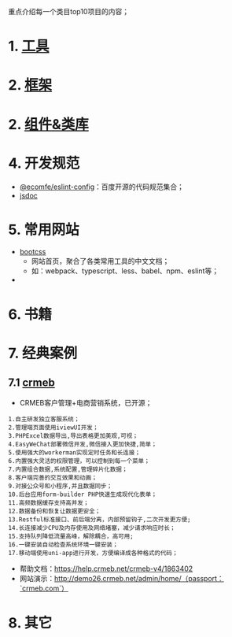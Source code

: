 重点介绍每一个类目top10项目的内容；

# 1. [工具](./1.工具.md)
# 2. [框架](./2.框架.md)
# 2. [组件&类库](./3.组件&类库.md)

# 4. 开发规范
* [@ecomfe/eslint-config](https://github.com/ecomfe/eslint-config)：百度开源的代码规范集合；
* [jsdoc](https://jsdoc.app/about-getting-started.html)

# 5. 常用网站
* [bootcss](https://www.bootcss.com/)
    * 网站首页，聚合了各类常用工具的中文文档；
    * 如：webpack、typescript、less、babel、npm、eslint等；
* 

# 6. 书籍

# 7. 经典案例
## 7.1 [crmeb](https://gitee.com/ZhongBangKeJi/CRMEB)
* CRMEB客户管理+电商营销系统，已开源；
>
    1.自主研发独立客服系统；
    2.管理端页面使用iviewUI开发；
    3.PHPExcel数据导出,导出表格更加美观,可视；
    4.EasyWeChat部署微信开发,微信接入更加快捷,简单；
    5.使用强大的workerman实现定时任务和长连接；
    6.内置强大灵活的权限管理，可以控制到每一个菜单；
    7.内置组合数据,系统配置,管理碎片化数据；
    8.客户端完善的交互效果和动画；
    9.对接公众号和小程序,并且数据同步；
    10.后台应用form-builder PHP快速生成现代化表单；
    11.高频数据缓存支持高并发；
    12.数据备份和恢复让数据更安全；
    13.Restful标准接口、前后端分离，内部预留钩子,二次开发更方便;
    14.长连接减少CPU及内存使用及网络堵塞，减少请求响应时长；
    15.支持队列降低流量高峰，解除耦合，高可用;
    16.一键安装自动检查系统环境一键安装；
    17.移动端使用uni-app进行开发，方便编译成各种格式的代码；

* 帮助文档：https://help.crmeb.net/crmeb-v4/1863402
* 网站演示：http://demo26.crmeb.net/admin/home/（passport：`crmeb.com`）


# 8. 其它
